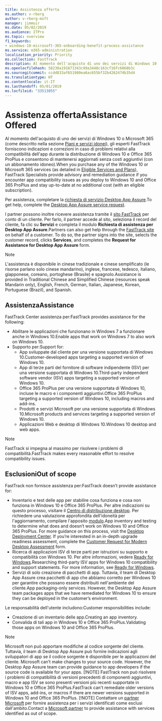 ```yaml
---
title: Assistenza offerta
ms.author: v-rberg
author: v-rberg-msft
manager: jimmuir
ms.date: 05/02/2019
ms.audience: ITPro
ms.topic: overview
f1_keywords:
- windows-10-microsoft-365-onboarding-benefit-process-assistance
ms.service: m365-administration
localization_priority: Priority
ms.collection: FastTrack
description: Al momento dell'acquisto di uno dei servizi di Windows 10 o Microsoft 365, gli esperti FastTrack forniscono indicazioni e correzioni per la distribuzione di Windows 10 e Office 365 ProPlus e consentono di mantenersi aggiornati senza costi aggiuntivi (con un abbonamento idoneo).
ms.openlocfilehash: 58230a191871343c99a3448c163cf16fc6068b3c
ms.sourcegitcommit: ccdd833af651980ea6ac655bf32b4262474b35d4
ms.translationtype: HT
ms.contentlocale: it-IT
ms.lasthandoff: 05/01/2019
ms.locfileid: "33513055"
---
```

# <a name="assistance-offered"></a><span data-ttu-id="05594-103">Assistenza offerta</span><span class="sxs-lookup"><span data-stu-id="05594-103">Assistance Offered</span></span>  

<span data-ttu-id="05594-104">Al momento dell'acquisto di uno dei servizi di Windows 10 o Microsoft 365 (come descritto nella sezione [Piani e servizi idonei](M365-eligible-services-and-plans.md)), gli esperti FastTrack forniscono indicazioni e correzioni in caso di problemi relativi alla compatibilità dell'app durante la distribuzione di Windows 10 e Office 365 ProPlus e consentono di mantenersi aggiornati senza costi aggiuntivi (con un abbonamento idoneo).</span><span class="sxs-lookup"><span data-stu-id="05594-104">When you purchase any of the Windows 10 or Microsoft 365 services (as detailed in [Eligible Services and Plans](M365-eligible-services-and-plans.md)), FastTrack Specialists provide advisory and remediation guidance if you encounter app compatibility issues as you deploy to Windows 10 and Office 365 ProPlus and stay up-to-date at no additional cost (with an eligible subscription).</span></span>

<span data-ttu-id="05594-105">Per assistenza, completare la [richiesta di servizio Desktop App Assure](https://go.microsoft.com/fwlink/?linkid=2022721).</span><span class="sxs-lookup"><span data-stu-id="05594-105">To get help, complete the [Desktop App Assure service request](https://go.microsoft.com/fwlink/?linkid=2022721).</span></span>

<span data-ttu-id="05594-p101">I partner possono inoltre ricevere assistenza tramite il [sito FastTrack](https://go.microsoft.com/fwlink/?linkid=780698) per conto di un cliente. Per farlo, il partner accede al sito, seleziona il record del cliente, fa clic su **Servizi** e completa il modulo **Richiesta di assistenza per Desktop App Assure**.</span><span class="sxs-lookup"><span data-stu-id="05594-p101">Partners can also get help through the [FastTrack site](https://go.microsoft.com/fwlink/?linkid=780698) on behalf of a customer. To do so, the partner signs into the site, selects the customer record, clicks **Services**, and completes the **Request for Assistance for Desktop App Assure** form.</span></span>

> [!NOTE]
> <span data-ttu-id="05594-108">L'assistenza è disponibile in cinese tradizionale e cinese semplificato (le risorse parlano solo cinese mandarino), inglese, francese, tedesco, italiano, giapponese, coreano, portoghese (Brasile) e spagnolo.</span><span class="sxs-lookup"><span data-stu-id="05594-108">Assistance is provided in Traditional Chinese and Simplified Chinese (resources speak Mandarin only), English, French, German, Italian, Japanese, Korean, Portuguese (Brazil), and Spanish.</span></span> 

## <a name="assistance"></a><span data-ttu-id="05594-109">Assistenza</span><span class="sxs-lookup"><span data-stu-id="05594-109">Assistance</span></span>

<span data-ttu-id="05594-110">FastTrack Center assistenza per:</span><span class="sxs-lookup"><span data-stu-id="05594-110">FastTrack provides assistance for the following:</span></span>
- <span data-ttu-id="05594-111">Abilitare le applicazioni che funzionano in Windows 7 a funzionare anche in Windows 10.</span><span class="sxs-lookup"><span data-stu-id="05594-111">Enable apps that work on Windows 7 to also work on Windows 10.</span></span>
- <span data-ttu-id="05594-112">Supporto per:</span><span class="sxs-lookup"><span data-stu-id="05594-112">Support for:</span></span>
    - <span data-ttu-id="05594-113">App sviluppate dal cliente per una versione supportata di Windows 10.</span><span class="sxs-lookup"><span data-stu-id="05594-113">Customer-developed apps targeting a supported version of Windows 10.</span></span>
    - <span data-ttu-id="05594-114">App di terze parti del fornitore di software indipendente (ISV) per una versione supportata di Windows 10.</span><span class="sxs-lookup"><span data-stu-id="05594-114">Third-party independent software vendor (ISV) apps targeting a supported version of Windows 10.</span></span>
    - <span data-ttu-id="05594-115">Office 365 ProPlus per una versione supportata di Windows 10, incluse le macro e i componenti aggiuntivi.</span><span class="sxs-lookup"><span data-stu-id="05594-115">Office 365 ProPlus targeting a supported version of Windows 10, including macros and add-ins.</span></span>
    - <span data-ttu-id="05594-116">Prodotti e servizi Microsoft per una versione supportata di Windows 10.</span><span class="sxs-lookup"><span data-stu-id="05594-116">Microsoft products and services targeting a supported version of Windows 10.</span></span>
    - <span data-ttu-id="05594-117">Applicazioni Web e desktop di Windows 10.</span><span class="sxs-lookup"><span data-stu-id="05594-117">Windows 10 desktop and web apps.</span></span>
> [!NOTE]
> <span data-ttu-id="05594-118">FastTrack si impegna al massimo per risolvere i problemi di compatibilità.</span><span class="sxs-lookup"><span data-stu-id="05594-118">FastTrack makes every reasonable effort to resolve compatibility issues.</span></span> 

## <a name="out-of-scope"></a><span data-ttu-id="05594-119">Esclusioni</span><span class="sxs-lookup"><span data-stu-id="05594-119">Out of scope</span></span>

<span data-ttu-id="05594-120">FastTrack non fornisce assistenza per:</span><span class="sxs-lookup"><span data-stu-id="05594-120">FastTrack doesn’t provide assistance for:</span></span>
- <span data-ttu-id="05594-p102">Inventario e test delle app per stabilire cosa funziona e cosa non funziona in Windows 10 e Office 365 ProPlus. Per altre indicazioni su questo processo, visitare il [Centro di distribuzione desktop](https://go.microsoft.com/fwlink/?linkid=2080140). Per richiedere una valutazione approfondita dell'idoneità per l'aggiornamento, compilare l'apposito [modulo](https://go.microsoft.com/fwlink/?linkid=2053818).</span><span class="sxs-lookup"><span data-stu-id="05594-p102">App inventory and testing to determine what does and doesn’t work on Windows 10 and Office 365 ProPlus. For more guidance on this process, visit the [Desktop Deployment Center](https://go.microsoft.com/fwlink/?linkid=2080140). If you’re interested in an in-depth upgrade readiness assessment, complete the [Customer Request for Modern Desktop Assessment](https://go.microsoft.com/fwlink/?linkid=2053818) form.</span></span>
- <span data-ttu-id="05594-p103">Ricerca di applicazioni ISV di terze parti per istruzioni su supporto e compatibilità con Windows 10. Per altre informazioni, vedere [Ready for Windows](https://go.microsoft.com/fwlink/?linkid=2054580).</span><span class="sxs-lookup"><span data-stu-id="05594-p103">Researching third-party ISV apps for Windows 10 compatibility and support statements. For more information, see [Ready for Windows](https://go.microsoft.com/fwlink/?linkid=2054580).</span></span>
- <span data-ttu-id="05594-p104">Servizi di solo creazione di pacchetti di app. Tuttavia, il team di Desktop App Assure crea pacchetti di app che abbiamo corretto per Windows 10 per garantire che possano essere distribuiti nell'ambiente del cliente.</span><span class="sxs-lookup"><span data-stu-id="05594-p104">App packaging-only services. However, the Desktop App Assure team packages apps that we have remediated for Windows 10 to ensure they can be deployed in the customer’s environment.</span></span>

<span data-ttu-id="05594-128">Le responsabilità dell'utente includono:</span><span class="sxs-lookup"><span data-stu-id="05594-128">Customer responsibilities include:</span></span>
- <span data-ttu-id="05594-129">Creazione di un inventario delle app.</span><span class="sxs-lookup"><span data-stu-id="05594-129">Creating an app inventory.</span></span>
- <span data-ttu-id="05594-130">Convalida di tali app in Windows 10 e Office 365 ProPlus.</span><span class="sxs-lookup"><span data-stu-id="05594-130">Validating those apps on Windows 10 and Office 365 ProPlus.</span></span>
> [!NOTE]
> <span data-ttu-id="05594-p105">Microsoft non può apportare modifiche al codice sorgente del cliente. Tuttavia, il team di Desktop App Assure può fornire indicazioni agli sviluppatori di app se il codice sorgente è disponibile per le applicazioni del cliente. </span><span class="sxs-lookup"><span data-stu-id="05594-p105">Microsoft can’t make changes to your source code. However, the Desktop App Assure team can provide guidance to app developers if the source code is available for your apps. </span></span>[!NOTE]
> <span data-ttu-id="05594-p106">FastTrack non può risolvere i problemi di compatibilità di versioni precedenti di componenti aggiuntivi, macro e app ISV se sono presenti versioni più recenti supportate in Windows 10 e Office 365 ProPlus.</span><span class="sxs-lookup"><span data-stu-id="05594-p106">FastTrack can't remediate older versions of ISV apps, add-ins, or macros if there are newer versions supported in Windows 10 and Office 365 ProPlus. </span></span>[!NOTE]
> <span data-ttu-id="05594-134">Contattare un [partner Microsoft](https://go.microsoft.com/fwlink/?linkid=2080150) per fornire assistenza per i servizi identificati come esclusi dall'ambito.</span><span class="sxs-lookup"><span data-stu-id="05594-134">Contact a [Microsoft partner](https://go.microsoft.com/fwlink/?linkid=2080150) to provide assistance with services identified as out of scope.</span></span>
